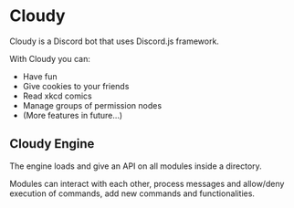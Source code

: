 # Cloudy

Cloudy is a Discord bot that uses Discord.js framework.

With Cloudy you can:

- Have fun
- Give cookies to your friends
- Read xkcd comics
- Manage groups of permission nodes
- (More features in future...)

## Cloudy Engine

The engine loads and give an API on all modules inside a directory.

Modules can interact with each other, process messages and allow/deny execution of commands, add new commands and functionalities.
